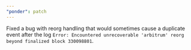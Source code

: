 ```yaml
---
"ponder": patch
---
```


Fixed a bug with reorg handling that would sometimes cause a duplicate event after the log `Error: Encountered unrecoverable 'arbitrum' reorg beyond finalized block 330098801`.
